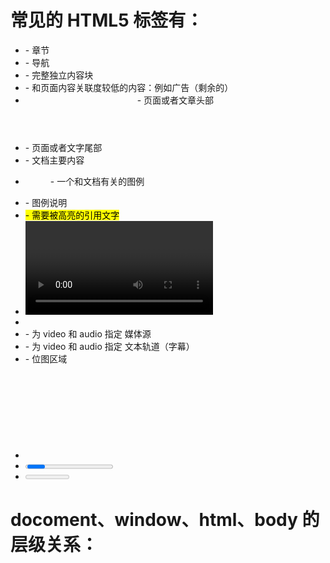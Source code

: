 # 常见的 HTML5 标签有：

* <section> - 章节
* <nav> - 导航
* <article> - 完整独立内容块
* <aside> - 和页面内容关联度较低的内容：例如广告（剩余的）
* <header> - 页面或者文章头部
* <footer> - 页面或者文字尾部
* <main> - 文档主要内容
* <figure> - 一个和文档有关的图例
* <figcaption> - 图例说明
* <mark> - 需要被高亮的引用文字
* <video> - 视频
* <audio> - 音频
* <source> - 为 video 和 audio 指定 媒体源
* <track> - 为 video 和 audio 指定 文本轨道（字幕）
* <canvas> - 位图区域
* <svg> - 矢量图
* <progress> - 进度条
* <meter> - 滑动条


# docoment、window、html、body 的层级关系：